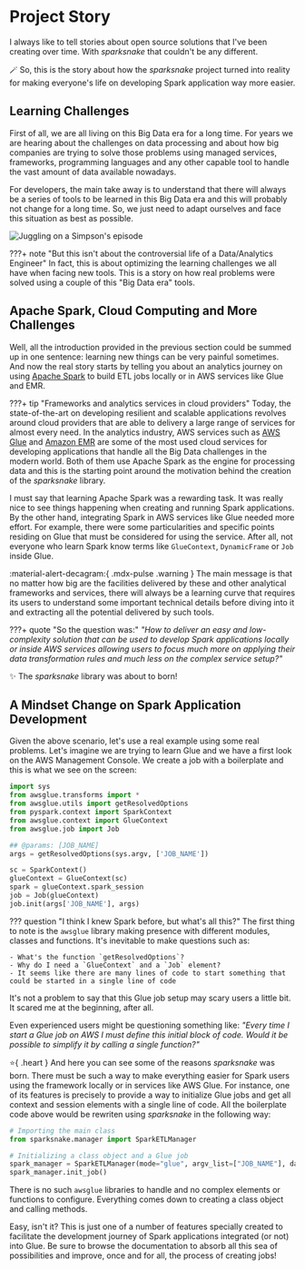 # Project Story

I always like to tell stories about open source solutions that I've been creating over time. With *sparksnake* that couldn't be any different.

🪄 So, this is the story about how the *sparksnake* project turned into reality for making everyone's life on developing Spark application way more easier.

## Learning Challenges

First of all, we are all living on this Big Data era for a long time. For years we are hearing about the challenges on data processing and about how big companies are trying to solve those problems using managed services, frameworks, programming languages and any other capable tool to handle the vast amount of data available nowadays.

For developers, the main take away is to understand that there will always be a series of tools to be learned in this Big Data era and this will probably not change for a long time. So, we just need to adapt ourselves and face this situation as best as possible.

![Juggling on a Simpson's episode](https://media.giphy.com/media/v1.Y2lkPTc5MGI3NjExMDZkZmJjM2EzOGMzMzVkNWVmMWI3ZjcxMjQ2NTljNzZlOTRjYzkxZCZjdD1n/3o6MbbUcnt8V46x2so/giphy.gif)

???+ note "But this isn't about the controversial life of a Data/Analytics Engineer"
    In fact, this is about optimizing the learning challenges we all have when facing new tools. This is a story on how real problems were solved using a couple of this "Big Data era" tools.


## Apache Spark, Cloud Computing and More Challenges

Well, all the introduction provided in the previous section could be summed up in one sentence: learning new things can be very painful sometimes. And now the real story starts by telling you about an analytics journey on using [Apache Spark](https://spark.apache.org/) to build ETL jobs locally or in AWS services like Glue and EMR.

???+ tip "Frameworks and analytics services in cloud providers"
    Today, the state-of-the-art on developing resilient and scalable applications revolves around cloud providers that are able to delivery a large range of services for almost every need. In the analytics industry, AWS services such as [AWS Glue](https://aws.amazon.com/glue/) and [Amazon EMR](https://aws.amazon.com/emr/) are some of the most used cloud services for developing applications that handle all the Big Data challenges in the modern world. Both of them use Apache Spark as the engine for processing data and this is the starting point around the motivation behind the creation of the *sparksnake* library.

I must say that learning Apache Spark was a rewarding task. It was really nice to see things happening when creating and running Spark applications. By the other hand, integrating Spark in AWS services like Glue needed more effort. For example, there were some particularities and specific points residing on Glue that must be considered for using the service. After all, not everyone who learn Spark know terms like `GlueContext`, `DynamicFrame` or `Job` inside Glue.

:material-alert-decagram:{ .mdx-pulse .warning } The main message is that no matter how big are the facilities delivered by these and other analytical frameworks and services, there will always be a learning curve that requires its users to understand some important technical details before diving into it and extracting all the potential delivered by such tools.

???+ quote "So the question was:"
    *"How to deliver an easy and low-complexity solution that can be used to develop Spark applications locally or inside AWS services allowing users to focus much more on applying their data transformation rules and much less on the complex service setup?"*

✨ The *sparksnake* library was about to born!

## A Mindset Change on Spark Application Development

Given the above scenario, let's use a real example using some real problems. Let's imagine we are trying to learn Glue and we have a first look on the AWS Management Console. We create a job with a boilerplate and this is what we see on the screen:

```python
import sys
from awsglue.transforms import *
from awsglue.utils import getResolvedOptions
from pyspark.context import SparkContext
from awsglue.context import GlueContext
from awsglue.job import Job

## @params: [JOB_NAME]
args = getResolvedOptions(sys.argv, ['JOB_NAME'])

sc = SparkContext()
glueContext = GlueContext(sc)
spark = glueContext.spark_session
job = Job(glueContext)
job.init(args['JOB_NAME'], args)
```

??? question "I think I knew Spark before, but what's all this?"
    The first thing to note is the `awsglue` library making presence with different modules, classes and functions. It's inevitable to make questions such as:

    - What's the function `getResolvedOptions`?
    - Why do I need a `GlueContext` and a `Job` element?
    - It seems like there are many lines of code to start something that could be started in a single line of code

It's not a problem to say that this Glue job setup may scary users a little bit. It scared me at the beginning, after all.

Even experienced users might be questioning something like: *"Every time I start a Glue job on AWS I must define this initial block of code. Would it be possible to simplify it by calling a single function?"*

:star:{ .heart } And here you can see some of the reasons *sparksnake* was born. There must be such a way to make everything easier for Spark users using the framework locally or in services like AWS Glue. For instance, one of its features is precisely to provide a way to initialize Glue jobs and get all context and session elements with a single line of code. All the boilerplate code above would be rewriten using *sparksnake* in the following way:

```python
# Importing the main class
from sparksnake.manager import SparkETLManager

# Initializing a class object and a Glue job
spark_manager = SparkETLManager(mode="glue", argv_list=["JOB_NAME"], data_dict={})
spark_manager.init_job()
```

There is no such `awsglue` libraries to handle and no complex elements or functions to configure. Everything comes down to creating a class object and calling methods.

Easy, isn't it? This is just one of a number of features specially created to facilitate the development journey of Spark applications integrated (or not) into Glue. Be sure to browse the documentation to absorb all this sea of possibilities and improve, once and for all, the process of creating jobs!
